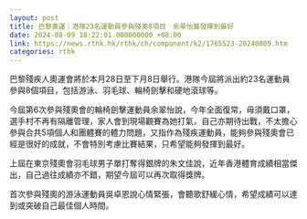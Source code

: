 ```yaml
---
layout: post
title: 巴黎奧運｜港隊23名運動員參與殘奧8項目　余翠怡冀發揮到最好
date: 2024-08-09 18:22:01.000000000 +08:00
link: https://news.rthk.hk/rthk/ch/component/k2/1765523-20240809.htm
categories: rthk
---
```


巴黎殘疾人奧運會將於本月28日至下月8日舉行。港隊今屆將派出約23名運動員參與8個項目，包括游泳、羽毛球、輪椅劍擊和硬地滾球等。

今屆第6次參與殘奧會的輪椅劍擊運動員余翠怡說，今年全面復常，毋須戴口罩，選手村不再有隔離管理，家人會到現場觀賽為她打氣，自己亦期待出戰，不太擔心參與合共5項個人和團體賽的體力問題，又指作為殘疾運動員，能夠參與殘奧會已經是很好的成就，不會特別考慮比賽結果，只希望能夠發揮到最好。

上屆在東京殘奧會羽毛球男子單打奪得銀牌的朱文佳說，近年香港體育成績相當傑出，自己過往成績亦不錯，期望今屆可以再次取得獎牌。

首次參與殘奧的游泳運動員吳卓恩說心情緊張，會聽歌舒緩心情，希望成績可以達到或突破自己最佳個人時間。
